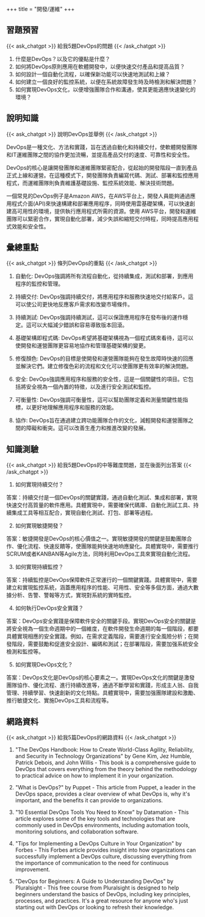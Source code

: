+++
title = "開發/運維"
+++
## 習題預習
{{< ask_chatgpt >}}
給我5題DevOps的問題
{{< /ask_chatgpt >}}



1. 什麼是DevOps？以及它的優點是什麼？
2. 如何將DevOps原則應用在軟體開發中，以便快速交付產品和提高品質？
3. 如何設計一個自動化流程，以確保新功能可以快速地測試和上線？
4. 如何建立一個良好的監控系統，以便在系統故障發生時及時檢測和解決問題？
5. 如何實現DevOps文化，以便增強團隊合作和溝通，使其更能適應快速變化的環境？   

## 說明知識
{{< ask_chatgpt >}}
說明DevOps並舉例
{{< /ask_chatgpt >}}



DevOps是一種文化、方法和實踐，旨在透過自動化和持續交付，使軟體開發團隊和IT運維團隊之間的協作更加流暢，並提高產品交付的速度、可靠性和安全性。

DevOps的核心是讓開發團隊和運維團隊緊密配合，從起始的開發階段一直到產品正式上線和運營。在這種模式下，開發團隊負責編寫代碼、測試、部署和監控應用程式，而運維團隊則負責維護基礎設施、監控系統效能、解決技術問題。

一個常見的DevOps例子是Amazon AWS，在AWS平台上，開發人員能夠通過應用程式介面(API)來快速構建和部署應用程序，同時使用雲基礎架構，可以快速創建高可用性的環境，提供執行應用程式所需的資源。使用 AWS平台，開發和運維團隊可以緊密合作，實現自動化部署，減少失誤和縮短交付時程，同時提高應用程式效能和安全性。   

## 彙總重點
{{< ask_chatgpt >}}
條列DevOps的重點
{{< /ask_chatgpt >}}



1. 自動化: DevOps強調將所有流程自動化，從持續集成，測試和部署，到應用程序的監控和管理。

2. 持續交付: DevOps強調持續交付，將應用程序和服務快速地交付給客戶。這可以使公司更快地反應客戶需求和改變市場條件。

3. 持續測試: DevOps強調持續測試，這可以保證應用程序在發布後的運作穩定。這可以大幅減少錯誤和容易導致版本回滾。

4. 基礎架構即程式碼: DevOps希望將基礎架構視為一個程式碼來看待，這可以使開發和運營團隊更容易地協作和管理基礎架構的變更。

5. 修復顏色: DevOps的目標是使開發和運營團隊能夠在發生故障時快速的回應並解決它們。建立修復色彩的流程和文化可以使團隊更有效率的解決問題。

6. 安全: DevOps強調應用程序和服務的安全性，這是一個關鍵性的項目。它包括將安全視為一個內置的特徵，以及進行安全測試和監控。

7. 可衡量性: DevOps強調可衡量性，這可以幫助團隊定義和測量關鍵性能指標，以更好地理解應用程序和服務的效能。

8. 協作: DevOps旨在通過建立跨功能團隊合作的文化，減輕開發和運營團隊之間的障礙和衝突。這可以改善生產力和推進改變的發展。   

## 知識測驗
{{< ask_chatgpt >}}
給我5題DevOps的中等難度問題，並在後面列出答案
{{< /ask_chatgpt >}}



1. 如何實現持續交付？

答案：持續交付是一個DevOps的關鍵實踐，通過自動化測試、集成和部署，實現快速交付高質量的軟件應用。具體實現中，需要確保代碼庫、自動化測試工具、持續集成工具等相互配合，實現自動化測試、打包、部署等過程。

2. 如何實現敏捷開發？

答案：敏捷開發是DevOps的核心價值之一。實現敏捷開發的關鍵是鼓勵團隊合作、優化流程、快速反饋等，使團隊能夠快速地响應變化。具體實現中，需要推行SCRUM或者KANBAN等Agile方法，同時利用DevOps工具來實現自動化流程。

3. 如何實現持續監控？

答案：持續監控是DevOps保障軟件正常運行的一個關鍵實踐。具體實現中，需要建立和實現監控系統，涵蓋應用程序的性能、可用性、安全等多個方面，通過大數據分析、告警、警報等方式，實現對系統的實時監控。

4. 如何執行DevOps安全實踐？

答案：DevOps安全實踐是保障軟件安全的關鍵手段。實現DevOps安全的關鍵是將安全視為一個生命週期中的一個維度，在軟件開發生命週期的每一個階段，都要具體實現相應的安全實踐。例如，在需求定義階段，需要進行安全風險分析；在開發階段，需要鼓勵和促進安全設計、編碼和測試；在部署階段，需要加强系統安全檢測和監控等。

5. 如何實現DevOps文化？

答案：DevOps文化是DevOps的核心要素之一。實現DevOps文化的關鍵是激發團隊協作、優化流程、進行持續改進等，通過不斷學習和實踐，形成主人翁、自我管理、持續學習、快速創新的文化特點。具體實現中，需要加强團隊建設和激勵、推行敏捷文化、實施DevOps工具和流程等。   

## 網路資料
{{< ask_chatgpt >}}
給我5篇DevOps的網路資料
{{< /ask_chatgpt >}}



1. "The DevOps Handbook: How to Create World-Class Agility, Reliability, and Security in Technology Organizations" by Gene Kim, Jez Humble, Patrick Debois, and John Willis - This book is a comprehensive guide to DevOps that covers everything from the theory behind the methodology to practical advice on how to implement it in your organization.

2. "What is DevOps?" by Puppet - This article from Puppet, a leader in the DevOps space, provides a clear overview of what DevOps is, why it's important, and the benefits it can provide to organizations.

3. "10 Essential DevOps Tools You Need to Know" by Datamation - This article explores some of the key tools and technologies that are commonly used in DevOps environments, including automation tools, monitoring solutions, and collaboration software.

4. "Tips for Implementing a DevOps Culture in Your Organization" by Forbes - This Forbes article provides insight into how organizations can successfully implement a DevOps culture, discussing everything from the importance of communication to the need for continuous improvement.

5. "DevOps for Beginners: A Guide to Understanding DevOps" by Pluralsight - This free course from Pluralsight is designed to help beginners understand the basics of DevOps, including key principles, processes, and practices. It's a great resource for anyone who's just starting out with DevOps or looking to refresh their knowledge.   

